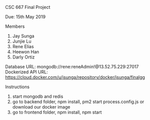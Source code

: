 CSC 667 Final Project

Due: 15th May 2019

Members
1. Jay Sunga
2. Junjie Lu
3. Rene Elias
4. Heewon Han
5. Darly Ortiz

Database URL: mongodb://rene:reneAdmin!@13.52.75.229:27017
Dockerized API URL: https://cloud.docker.com/u/jsunga/repository/docker/jsunga/finalgg

Instructions
1) start mongodb and redis
2) go to backend folder, npm install, pm2 start process.config.js or download our docker image
3) go to frontend folder, npm install, npm start
